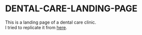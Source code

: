 # DENTAL-CARE-LANDING-PAGE

This is a landing page of a dental care clinic.
<br>
I tried to replicate it from [here](https://dribbble.com/shots/22620941-Dental-Care-Landing-Page).
